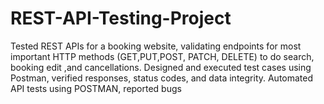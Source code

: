 # REST-API-Testing-Project
Tested REST APIs for a booking website, validating endpoints for most important HTTP methods (GET,PUT,POST, PATCH, DELETE) to do search, booking  edit ,and cancellations. Designed and executed test cases using Postman, verified responses, status codes, and data integrity. Automated API tests using POSTMAN, reported bugs
